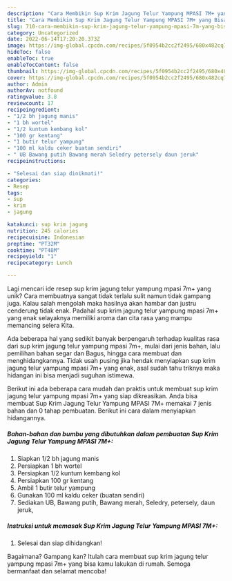 ```yaml
---
description: "Cara Membikin Sup Krim Jagung Telur Yampung MPASI 7M+ yang Bisa Manjain Lidah"
title: "Cara Membikin Sup Krim Jagung Telur Yampung MPASI 7M+ yang Bisa Manjain Lidah"
slug: 710-cara-membikin-sup-krim-jagung-telur-yampung-mpasi-7m-yang-bisa-manjain-lidah
category: Uncategorized
date: 2022-06-14T17:20:20.373Z
image: https://img-global.cpcdn.com/recipes/5f0954b2cc2f2495/680x482cq70/sup-krim-jagung-telur-yampung-mpasi-7m-foto-resep-utama.jpg
hideToc: false
enableToc: true
enableTocContent: false
thumbnail: https://img-global.cpcdn.com/recipes/5f0954b2cc2f2495/680x482cq70/sup-krim-jagung-telur-yampung-mpasi-7m-foto-resep-utama.jpg
cover: https://img-global.cpcdn.com/recipes/5f0954b2cc2f2495/680x482cq70/sup-krim-jagung-telur-yampung-mpasi-7m-foto-resep-utama.jpg
author: Admin
authorAv: notfound
ratingvalue: 3.8
reviewcount: 17
recipeingredient:
- "1/2 bh jagung manis"
- "1 bh wortel"
- "1/2 kuntum kembang kol"
- "100 gr kentang"
- "1 butir telur yampung"
- "100 ml kaldu ceker buatan sendiri"
- " UB Bawang putih Bawang merah Seledry petersely daun jeruk"
recipeinstructions:

- "Selesai dan siap dinikmati!"
categories:
- Resep
tags:
- sup
- krim
- jagung

katakunci: sup krim jagung 
nutrition: 245 calories
recipecuisine: Indonesian
preptime: "PT32M"
cooktime: "PT48M"
recipeyield: "1"
recipecategory: Lunch

---
```





Lagi mencari ide resep sup krim jagung telur yampung mpasi 7m+ yang unik? Cara membuatnya sangat tidak terlalu sulit namun tidak gampang juga. Kalau salah mengolah maka hasilnya akan hambar dan justru cenderung tidak enak. Padahal sup krim jagung telur yampung mpasi 7m+ yang enak selayaknya memiliki aroma dan cita rasa yang mampu memancing selera Kita.





Ada beberapa hal yang sedikit banyak berpengaruh terhadap kualitas rasa dari sup krim jagung telur yampung mpasi 7m+, mulai dari jenis bahan, lalu pemilihan bahan segar dan Bagus, hingga cara membuat dan menghidangkannya. Tidak usah pusing jika hendak menyiapkan sup krim jagung telur yampung mpasi 7m+ yang enak,      asal sudah tahu triknya maka hidangan ini bisa menjadi suguhan istimewa.





















Berikut ini ada beberapa cara mudah dan praktis untuk membuat sup krim jagung telur yampung mpasi 7m+ yang siap dikreasikan. Anda bisa membuat Sup Krim Jagung Telur Yampung MPASI 7M+ memakai 7 jenis bahan dan 0 tahap pembuatan. Berikut ini cara dalam menyiapkan hidangannya.

<!--inarticleads1-->

##### Bahan-bahan dan bumbu yang dibutuhkan dalam pembuatan Sup Krim Jagung Telur Yampung MPASI 7M+:

1. Siapkan 1/2 bh jagung manis
1. Persiapkan 1 bh wortel
1. Persiapkan 1/2 kuntum kembang kol
1. Persiapkan 100 gr kentang
1. Ambil 1 butir telur yampung
1. Gunakan 100 ml kaldu ceker (buatan sendiri)
1. Sediakan  UB, Bawang putih, Bawang merah, Seledry, petersely, daun jeruk,




<!--inarticleads2-->

##### Instruksi untuk memasak Sup Krim Jagung Telur Yampung MPASI 7M+:


1. Selesai dan siap dihidangkan!



Bagaimana? Gampang kan? Itulah cara membuat sup krim jagung telur yampung mpasi 7m+ yang bisa kamu lakukan di rumah. Semoga bermanfaat dan selamat mencoba!
